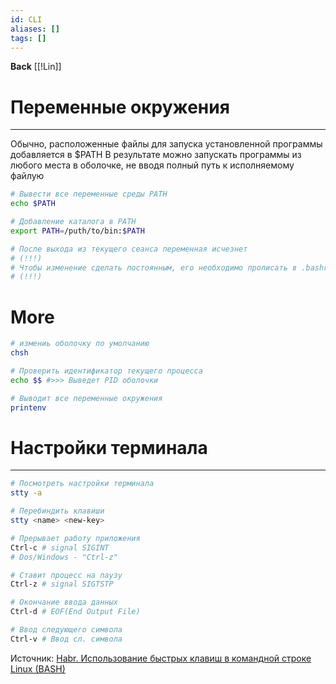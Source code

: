 ```yaml
---
id: CLI
aliases: []
tags: []
---
```


**Back**
    [[!Lin]]



# Переменные окружения
---
Обычно, расположенные файлы для запуска установленной программы добавляется в $PATH
В результате можно запускать программы из любого места в оболочке, не вводя полный путь к исполняемому файлую

```bash
# Вывести все переменные среды PATH
echo $PATH

# Добавление каталога в PATH
export PATH=/puth/to/bin:$PATH

# После выхода из текущего сеанса переменная исчезнет
# (!!!)
# Чтобы изменение сделать постоянным, его необходимо прописать в .bashrc
# (!!!)
```


# More
```bash
# измениь оболочку по умолчанию
chsh

# Проверить идентификатор текущего процесса
echo $$ #>>> Выведет PID оболочки

# Выводит все переменные окружения
printenv

```

# Настройки терминала
---
```sh
# Посмотреть настройки терминала
stty -a

# Перебиндить клавиши
stty <name> <new-key>
```

```bash
# Прерывает работу приложения
Ctrl-c # signal SIGINT
# Dos/Windows - "Ctrl-z"

# Ставит процесс на паузу
Ctrl-z # signal SIGTSTP

# Окончание ввода данных
Ctrl-d # EOF(End Output File)

# Ввод следующего символа
Ctrl-v # Ввод сл. символа
```

Источник: [Habr. Использование быстрых клавиш в командной строке Linux (BASH)](https://habr.com/ru/companies/lanit/articles/537596/)
